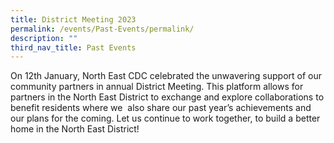 ```yaml
---
title: District Meeting 2023
permalink: /events/Past-Events/permalink/
description: ""
third_nav_title: Past Events
---
```


On 12th January, North East CDC celebrated the unwavering support of our community partners in annual District Meeting. This platform allows for partners in the North East District to exchange and explore collaborations to benefit residents where we  also share our past year’s achievements and our plans for the coming. Let us continue to work together, to build a better home in the North East District!